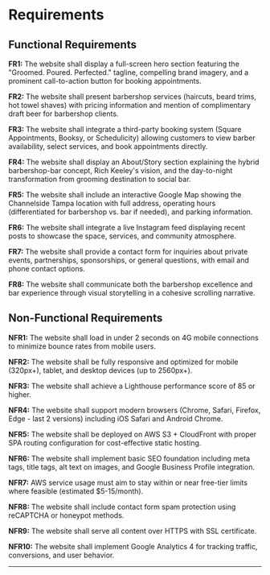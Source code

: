# Requirements

## Functional Requirements

**FR1:** The website shall display a full-screen hero section featuring the "Groomed. Poured. Perfected." tagline, compelling brand imagery, and a prominent call-to-action button for booking appointments.

**FR2:** The website shall present barbershop services (haircuts, beard trims, hot towel shaves) with pricing information and mention of complimentary draft beer for barbershop clients.

**FR3:** The website shall integrate a third-party booking system (Square Appointments, Booksy, or Schedulicity) allowing customers to view barber availability, select services, and book appointments directly.

**FR4:** The website shall display an About/Story section explaining the hybrid barbershop-bar concept, Rich Keeley's vision, and the day-to-night transformation from grooming destination to social bar.

**FR5:** The website shall include an interactive Google Map showing the Channelside Tampa location with full address, operating hours (differentiated for barbershop vs. bar if needed), and parking information.

**FR6:** The website shall integrate a live Instagram feed displaying recent posts to showcase the space, services, and community atmosphere.

**FR7:** The website shall provide a contact form for inquiries about private events, partnerships, sponsorships, or general questions, with email and phone contact options.

**FR8:** The website shall communicate both the barbershop excellence and bar experience through visual storytelling in a cohesive scrolling narrative.

## Non-Functional Requirements

**NFR1:** The website shall load in under 2 seconds on 4G mobile connections to minimize bounce rates from mobile users.

**NFR2:** The website shall be fully responsive and optimized for mobile (320px+), tablet, and desktop devices (up to 2560px+).

**NFR3:** The website shall achieve a Lighthouse performance score of 85 or higher.

**NFR4:** The website shall support modern browsers (Chrome, Safari, Firefox, Edge - last 2 versions) including iOS Safari and Android Chrome.

**NFR5:** The website shall be deployed on AWS S3 + CloudFront with proper SPA routing configuration for cost-effective static hosting.

**NFR6:** The website shall implement basic SEO foundation including meta tags, title tags, alt text on images, and Google Business Profile integration.

**NFR7:** AWS service usage must aim to stay within or near free-tier limits where feasible (estimated $5-15/month).

**NFR8:** The website shall include contact form spam protection using reCAPTCHA or honeypot methods.

**NFR9:** The website shall serve all content over HTTPS with SSL certificate.

**NFR10:** The website shall implement Google Analytics 4 for tracking traffic, conversions, and user behavior.

---
